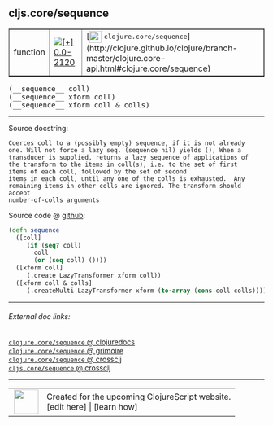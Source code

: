 ## cljs.core/sequence



 <table border="1">
<tr>
<td>function</td>
<td><a href="https://github.com/cljsinfo/cljs-api-docs/tree/0.0-2120"><img valign="middle" alt="[+] 0.0-2120" title="Added in 0.0-2120" src="https://img.shields.io/badge/+-0.0--2120-lightgrey.svg"></a> </td>
<td>
[<img height="24px" valign="middle" src="http://i.imgur.com/1GjPKvB.png"> <samp>clojure.core/sequence</samp>](http://clojure.github.io/clojure/branch-master/clojure.core-api.html#clojure.core/sequence)
</td>
</tr>
</table>


 <samp>
(__sequence__ coll)<br>
</samp>
 <samp>
(__sequence__ xform coll)<br>
</samp>
 <samp>
(__sequence__ xform coll & colls)<br>
</samp>

---





Source docstring:

```
Coerces coll to a (possibly empty) sequence, if it is not already
one. Will not force a lazy seq. (sequence nil) yields (), When a
transducer is supplied, returns a lazy sequence of applications of
the transform to the items in coll(s), i.e. to the set of first
items of each coll, followed by the set of second
items in each coll, until any one of the colls is exhausted.  Any
remaining items in other colls are ignored. The transform should accept
number-of-colls arguments
```


Source code @ [github](https://github.com/clojure/clojurescript/blob/r3148/src/cljs/cljs/core.cljs#L3561-L3577):

```clj
(defn sequence
  ([coll]
     (if (seq? coll)
       coll
       (or (seq coll) ())))
  ([xform coll]
     (.create LazyTransformer xform coll))
  ([xform coll & colls]
     (.createMulti LazyTransformer xform (to-array (cons coll colls)))))
```

<!--
Repo - tag - source tree - lines:

 <pre>
clojurescript @ r3148
└── src
    └── cljs
        └── cljs
            └── <ins>[core.cljs:3561-3577](https://github.com/clojure/clojurescript/blob/r3148/src/cljs/cljs/core.cljs#L3561-L3577)</ins>
</pre>

-->

---



###### External doc links:

[`clojure.core/sequence` @ clojuredocs](http://clojuredocs.org/clojure.core/sequence)<br>
[`clojure.core/sequence` @ grimoire](http://conj.io/store/v1/org.clojure/clojure/1.7.0-beta3/clj/clojure.core/sequence/)<br>
[`clojure.core/sequence` @ crossclj](http://crossclj.info/fun/clojure.core/sequence.html)<br>
[`cljs.core/sequence` @ crossclj](http://crossclj.info/fun/cljs.core.cljs/sequence.html)<br>

---

 <table>
<tr><td>
<img valign="middle" align="right" width="48px" src="http://i.imgur.com/Hi20huC.png">
</td><td>
Created for the upcoming ClojureScript website.<br>
[edit here] | [learn how]
</td></tr></table>

[edit here]:https://github.com/cljsinfo/cljs-api-docs/blob/master/cljsdoc/cljs.core_sequence.cljsdoc
[learn how]:https://github.com/cljsinfo/cljs-api-docs/wiki/cljsdoc-files

<!--

This information was too distracting to show to readers, but I'll leave it
commented here since it is helpful to:

- pretty-print the data used to generate this document
- and show how to retrieve that data



The API data for this symbol:

```clj
{:ns "cljs.core",
 :name "sequence",
 :signature ["[coll]" "[xform coll]" "[xform coll & colls]"],
 :history [["+" "0.0-2120"]],
 :type "function",
 :full-name-encode "cljs.core_sequence",
 :source {:code "(defn sequence\n  ([coll]\n     (if (seq? coll)\n       coll\n       (or (seq coll) ())))\n  ([xform coll]\n     (.create LazyTransformer xform coll))\n  ([xform coll & colls]\n     (.createMulti LazyTransformer xform (to-array (cons coll colls)))))",
          :title "Source code",
          :repo "clojurescript",
          :tag "r3148",
          :filename "src/cljs/cljs/core.cljs",
          :lines [3561 3577]},
 :full-name "cljs.core/sequence",
 :clj-symbol "clojure.core/sequence",
 :docstring "Coerces coll to a (possibly empty) sequence, if it is not already\none. Will not force a lazy seq. (sequence nil) yields (), When a\ntransducer is supplied, returns a lazy sequence of applications of\nthe transform to the items in coll(s), i.e. to the set of first\nitems of each coll, followed by the set of second\nitems in each coll, until any one of the colls is exhausted.  Any\nremaining items in other colls are ignored. The transform should accept\nnumber-of-colls arguments"}

```

Retrieve the API data for this symbol:

```clj
;; from Clojure REPL
(require '[clojure.edn :as edn])
(-> (slurp "https://raw.githubusercontent.com/cljsinfo/cljs-api-docs/catalog/cljs-api.edn")
    (edn/read-string)
    (get-in [:symbols "cljs.core/sequence"]))
```

-->
